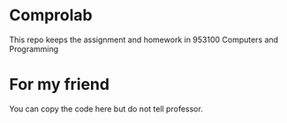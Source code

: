 # Comprolab
This repo keeps the assignment and homework in 953100 Computers and Programming

# For my friend 
You can copy the code here but do not tell professor.
